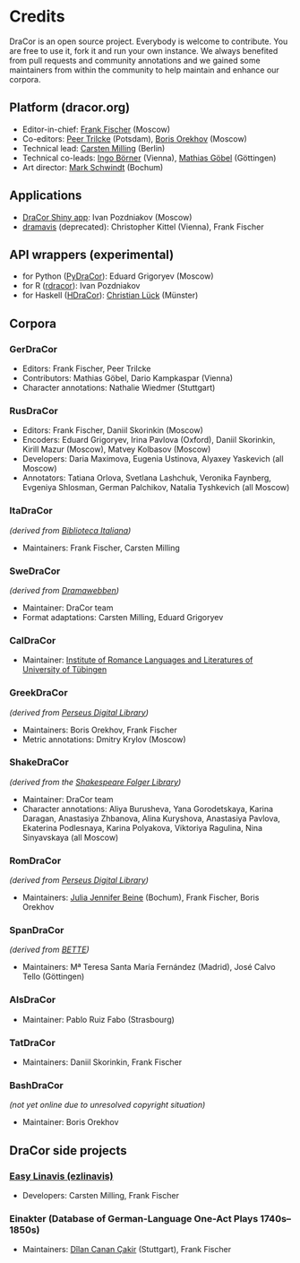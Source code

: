 # Credits

DraCor is an open source project. Everybody is welcome to contribute. You are free to use it, fork it and run your own instance. We always benefited from pull requests and community annotations and we gained some maintainers from within the community to help maintain and enhance our corpora.

## Platform (dracor.org)
* Editor-in-chief: [Frank Fischer](https://lehkost.github.io/) (Moscow)
* Co-editors: [Peer Trilcke](https://www.uni-potsdam.de/de/lit-19-jhd/peertrilcke/) (Potsdam), [Boris Orekhov](http://nevmenandr.net/bo.php) (Moscow)
* Technical lead: [Carsten Milling](https://hashtable.de/) (Berlin)
* Technical co-leads: [Ingo Börner](https://www.oeaw.ac.at/acdh/team/current-team/ingo-boerner/) (Vienna), [Mathias Göbel](https://www.sub.uni-goettingen.de/en/contact/staff-a-z/staff-details/person/mathias-goebel/) (Göttingen)
* Art director: [Mark Schwindt](https://www.markschwindt.com/) (Bochum)

## Applications
* [DraCor Shiny app](https://shiny.dracor.org/): Ivan Pozdniakov (Moscow)
* [dramavis](https://dlina.github.io/dramavis/) (deprecated): Christopher Kittel (Vienna), Frank Fischer

## API wrappers (experimental)
* for Python ([PyDraCor](https://pypi.org/project/pydracor/)): Eduard Grigoryev (Moscow)
* for R ([rdracor](https://github.com/dracor-org/rdracor)): Ivan Pozdniakov
* for Haskell ([HDraCor](https://github.com/dracor-org/hdracor)): [Christian Lück](https://www.fernuni-hagen.de/literatur/medienaesthetik/team/christianlueck.shtml) (Münster)

## Corpora

### GerDraCor
* Editors: Frank Fischer, Peer Trilcke
* Contributors: Mathias Göbel, Dario Kampkaspar (Vienna)
* Character annotations: Nathalie Wiedmer (Stuttgart)

### RusDraCor
* Editors: Frank Fischer, Daniil Skorinkin (Moscow)
* Encoders: Eduard Grigoryev, Irina Pavlova (Oxford), Daniil Skorinkin, Kirill Mazur (Moscow), Matvey Kolbasov (Moscow)
* Developers: Daria Maximova, Eugenia Ustinova, Alyaxey Yaskevich (all Moscow)
* Annotators: Tatiana Orlova, Svetlana Lashchuk, Veronika Faynberg, Evgeniya Shlosman, German Palchikov, Natalia Tyshkevich (all Moscow)

### ItaDraCor
*(derived from [Biblioteca Italiana](http://www.bibliotecaitaliana.it/))*
* Maintainers: Frank Fischer, Carsten Milling

### SweDraCor
*(derived from [Dramawebben](https://litteraturbanken.se/dramawebben))*
* Maintainer: DraCor team
* Format adaptations: Carsten Milling, Eduard Grigoryev

### CalDraCor
* Maintainer: [Institute of Romance Languages and Literatures of University of Tübingen](https://uni-tuebingen.de/fakultaeten/philosophische-fakultaet/fachbereiche/neuphilologie/romanisches-seminar/home/)

### GreekDraCor
*(derived from [Perseus Digital Library](http://www.perseus.tufts.edu/hopper/opensource/download))*
* Maintainers: Boris Orekhov, Frank Fischer
* Metric annotations: Dmitry Krylov (Moscow)

### ShakeDraCor
*(derived from the [Shakespeare Folger Library](https://www.folgerdigitaltexts.org/))*
* Maintainer: DraCor team
* Character annotations: Aliya Burusheva, Yana Gorodetskaya, Karina Daragan, Anastasiya Zhbanova, Alina Kuryshova, Anastasiya Pavlova, Ekaterina Podlesnaya, Karina Polyakova, Viktoriya Ragulina, Nina Sinyavskaya (all Moscow)

### RomDraCor
*(derived from [Perseus Digital Library](http://www.perseus.tufts.edu/hopper/opensource/download))*
* Maintainers: [Julia Jennifer Beine](https://rub.academia.edu/JuliaJenniferBeine) (Bochum), Frank Fischer, Boris Orekhov

### SpanDraCor
*(derived from [BETTE](https://github.com/GHEDI/BETTE))*
* Maintainers: Mª Teresa Santa María Fernández (Madrid), José Calvo Tello (Göttingen)

### AlsDraCor
* Maintainer: Pablo Ruiz Fabo (Strasbourg)

### TatDraCor
* Maintainers: Daniil Skorinkin, Frank Fischer

### BashDraCor
*(not yet online due to unresolved copyright situation)*
* Maintainer: Boris Orekhov

## DraCor side projects

### [Easy Linavis (ezlinavis)](https://ezlinavis.dracor.org/)
* Developers: Carsten Milling, Frank Fischer

### Einakter (Database of German-Language One-Act Plays 1740s–1850s)
* Maintainers: [Dîlan Canan Çakir](https://www.ilw.uni-stuttgart.de/institut/team/Cakir-00001/) (Stuttgart), Frank Fischer
